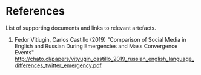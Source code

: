 # References

List of supporting documents and links to relevant artefacts.

1. Fedor Vitiugin, Carlos Castillo (2019) "Comparison of Social Media in English and Russian During Emergencies and Mass Convergence Events" http://chato.cl/papers/vityugin_castillo_2019_russian_english_language_differences_twitter_emergency.pdf
